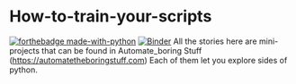 # How-to-train-your-scripts
[![forthebadge made-with-python](http://ForTheBadge.com/images/badges/made-with-python.svg)](https://www.python.org/)
[![Binder](https://mybinder.org/badge_logo.svg)](https://mybinder.org/v2/gh/Vishwaak/How-to-train-your-scripts.git/master)
All the stories here are mini-projects that can be found in Automate_boring Stuff (https://automatetheboringstuff.com)
Each of them let you explore sides of python.
